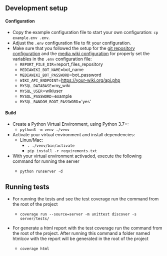 
## Development setup

#### Configuration

* Copy the example configuration file to start your own configuration: `cp example.env .env`.
* Adjust the `.env` configuration file to fit your configuration.
* Make sure that you followed the setup for the [git repository configuration](/docs/git-repository-setup.md) and the [media wiki configuration](/docs/mediawiki-instance-setup.md) for properly set the variables in the `.env` configuration file:
    - `REPORT_FILE_DIR`=report_files_repository
    - `MEDIAWIKI_BOT_NAME`=bot_name
    - `MEDIAWIKI_BOT_PASSWORD`=bot_password
    - `WIKI_API_ENDPOINT`=https://your-wiki.org/api.php
    - `MYSQL_DATABASE`=my_wiki
    - `MYSQL_USER`=wikiuser
    - `MYSQL_PASSWORD`=example
    - `MYSQL_RANDOM_ROOT_PASSWORD`='yes'

#### Build

* Create a Python Virtual Environment, using Python 3.7+:
    * ```python3 -m venv ./venv```
* Activate your virtual environment and install dependencies:
    * Linux/Mac:
        * ```. ./venv/bin/activate```
        * ```pip install -r requirements.txt```
* With your virtual environment activaded, execute the following command for running the server
    * ```py
      python runserver -d
      ```

## Running tests

* For running the tests and see the test coverage run the command from the root of the project
    * ```
      coverage run --source=server -m unittest discover -s server/tests/
      ```
* For generate a html report with the test coverage run the command from the root of the project. After running this command a folder named htmlcov with the report will be generated in the root of the project
    * ```
      coverage html
      ```